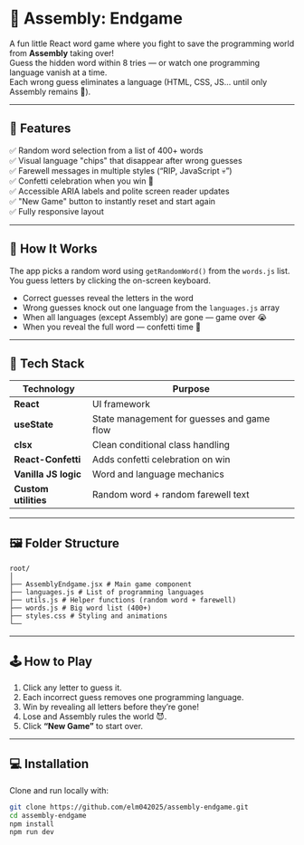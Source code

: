 # 🧩 Assembly: Endgame

A fun little React word game where you fight to save the programming world from **Assembly** taking over!  
Guess the hidden word within 8 tries — or watch one programming language vanish at a time.  
Each wrong guess eliminates a language (HTML, CSS, JS... until only Assembly remains 👀).

---

## 🚀 Features

✅ Random word selection from a list of 400+ words  
✅ Visual language "chips" that disappear after wrong guesses  
✅ Farewell messages in multiple styles (“RIP, JavaScript 💀”)  
✅ Confetti celebration when you win 🎉  
✅ Accessible ARIA labels and polite screen reader updates  
✅ "New Game" button to instantly reset and start again  
✅ Fully responsive layout

---

## 🧠 How It Works

The app picks a random word using `getRandomWord()` from the `words.js` list.  
You guess letters by clicking the on-screen keyboard.

- Correct guesses reveal the letters in the word  
- Wrong guesses knock out one language from the `languages.js` array  
- When all languages (except Assembly) are gone — game over 😭  
- When you reveal the full word — confetti time 🎊

---

## 🧩 Tech Stack

| Technology | Purpose |
|-------------|----------|
| **React** | UI framework |
| **useState** | State management for guesses and game flow |
| **clsx** | Clean conditional class handling |
| **React-Confetti** | Adds confetti celebration on win |
| **Vanilla JS logic** | Word and language mechanics |
| **Custom utilities** | Random word + random farewell text |

---

## 🖼️ Folder Structure

```pgsql
root/
│
├── AssemblyEndgame.jsx # Main game component
├── languages.js # List of programming languages
├── utils.js # Helper functions (random word + farewell)
├── words.js # Big word list (400+)
├── styles.css # Styling and animations
└── 
```

---

## 🕹️ How to Play

1. Click any letter to guess it.  
2. Each incorrect guess removes one programming language.  
3. Win by revealing all letters before they’re gone!  
4. Lose and Assembly rules the world 😈.  
5. Click **“New Game”** to start over.

---

## 💻 Installation

Clone and run locally with:

```bash
git clone https://github.com/elm042025/assembly-endgame.git
cd assembly-endgame
npm install
npm run dev
